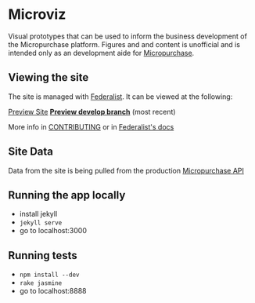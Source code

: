 # Microviz

Visual prototypes that can be used to inform the business development of the Micropurchase platform. Figures and and content is unofficial and is intended only as an development aide for [Micropurchase](https://github.com/18F/micropurchase).


## Viewing the site


The site is managed with [Federalist](https://federalist.18f.gov). It can be viewed at the following:

[Preview Site](https://federalist.18f.gov/site/18F/microviz/)
**[Preview develop branch](https://federalist.18f.gov/preview/18F/microviz/develop/)** (most recent)

More info in [CONTRIBUTING](CONTRIBUTING.md#federalist) or in [Federalist's docs](https://federalist-docs.18f.gov/)

## Site Data

Data from the site is being pulled from the production [Micropurchase API](https://micropurchase.18f.gov/auctions.json)


## Running the app locally

* install jekyll
* `jekyll serve`
* go to localhost:3000


## Running tests

* `npm install --dev`
* `rake jasmine`
* go to localhost:8888
